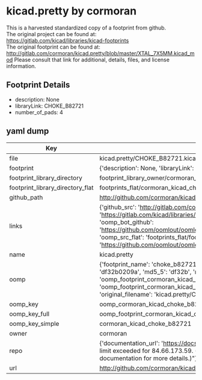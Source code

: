 # kicad.pretty by cormoran  
This is a harvested standardized copy of a footprint from github.  
The original project can be found at:  
https://gitlab.com/kicad/libraries/kicad-footprints  
The original footprint can be found at:
http://gitlab.com/cormoran/kicad.pretty/blob/master/XTAL_7X5MM.kicad_mod
Please consult that link for additional, details, files, and license information.  
## Footprint Details
* description: None  
* libraryLink: CHOKE_B82721  
* number_of_pads: 4  
## yaml dump  
| Key | Value |  
| --- | --- |  
| file | kicad.pretty/CHOKE_B82721.kicad_mod |  
| footprint | {'description': None, 'libraryLink': 'CHOKE_B82721', 'number_of_pads': 4} |  
| footprint_library_directory | footprint_library_owner/cormoran_kicad.pretty |  
| footprint_library_directory_flat | footprints_flat/cormoran_kicad_choke_b82721/working |  
| github_path | http://github.com/cormoran/kicad.pretty/blob/master/CHOKE_B82721.kicad_mod |  
| links | {'github_src': 'http://gitlab.com/cormoran/kicad.pretty/blob/master/XTAL_7X5MM.kicad_mod', 'github_src_repo': 'https://gitlab.com/kicad/libraries/kicad-footprints', 'oomp_bot': 'footprints/cormoran_kicad_choke_b82721/working', 'oomp_bot_github': 'https://github.com/oomlout/oomlout_oomp_footprint_bot/tree/main/footprints/cormoran_kicad_choke_b82721/working', 'oomp_src_flat': 'footprints_flat/footprints_flat/cormoran_kicad_choke_b82721/working', 'oomp_src_flat_github': 'https://github.com/oomlout/oomlout_oomp_footprint_src/tree/main/footprints_flat/cormoran_kicad_choke_b82721/working'} |  
| name | kicad.pretty |  
| oomp | {'footprint_name': 'choke_b82721', 'library_name': 'kicad', 'md5': 'df32b0209afa49a14e683bb787078b95', 'md5_10': 'df32b0209a', 'md5_5': 'df32b', 'md5_6': 'df32b0', 'oomp_key': 'oomp_cormoran_kicad_choke_b82721', 'oomp_key_extra': 'oomp_footprint_cormoran_kicad_choke_b82721', 'oomp_key_full': 'oomp_footprint_cormoran_kicad_choke_b82721_df32b0', 'oomp_key_simple': 'cormoran_kicad_choke_b82721', 'original_filename': 'kicad.pretty/CHOKE_B82721.kicad_mod', 'owner_name': 'cormoran'} |  
| oomp_key | oomp_cormoran_kicad_choke_b82721 |  
| oomp_key_full | oomp_footprint_cormoran_kicad_choke_b82721 |  
| oomp_key_simple | cormoran_kicad_choke_b82721 |  
| owner | cormoran |  
| repo | {'documentation_url': 'https://docs.github.com/rest/overview/resources-in-the-rest-api#rate-limiting', 'message': "API rate limit exceeded for 84.66.173.59. (But here's the good news: Authenticated requests get a higher rate limit. Check out the documentation for more details.)"} |  
| url | http://github.com/cormoran/kicad.pretty |  

